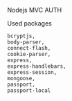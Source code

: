 Nodejs MVC AUTH

Used packages
   
    bcryptjs,
    body-parser,
    connect-flash,
    cookie-parser,
    express,
    express-handlebars,
    express-session,
    mongoose,
    passport,
    passport-local
